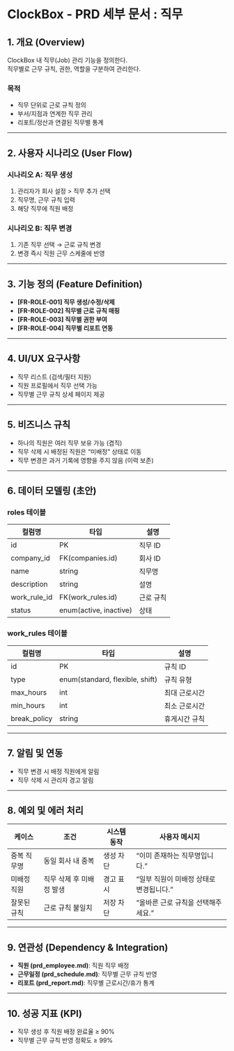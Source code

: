 # ClockBox - PRD 세부 문서 : 직무

## 1. 개요 (Overview)
ClockBox 내 직무(Job) 관리 기능을 정의한다.  
직무별로 근무 규칙, 권한, 역할을 구분하여 관리한다.

### 목적
- 직무 단위로 근로 규칙 정의
- 부서/지점과 연계한 직무 관리
- 리포트/정산과 연결된 직무별 통계

---

## 2. 사용자 시나리오 (User Flow)
### 시나리오 A: 직무 생성
1. 관리자가 회사 설정 > 직무 추가 선택
2. 직무명, 근무 규칙 입력
3. 해당 직무에 직원 배정

### 시나리오 B: 직무 변경
1. 기존 직무 선택 → 근로 규칙 변경
2. 변경 즉시 직원 근무 스케줄에 반영

---

## 3. 기능 정의 (Feature Definition)
- **[FR-ROLE-001] 직무 생성/수정/삭제**
- **[FR-ROLE-002] 직무별 근로 규칙 매핑**
- **[FR-ROLE-003] 직무별 권한 부여**
- **[FR-ROLE-004] 직무별 리포트 연동**

---

## 4. UI/UX 요구사항
- 직무 리스트 (검색/필터 지원)
- 직원 프로필에서 직무 선택 가능
- 직무별 근무 규칙 상세 페이지 제공

---

## 5. 비즈니스 규칙
- 하나의 직원은 여러 직무 보유 가능 (겸직)
- 직무 삭제 시 배정된 직원은 “미배정” 상태로 이동
- 직무 변경은 과거 기록에 영향을 주지 않음 (이력 보존)

---

## 6. 데이터 모델링 (초안)
### roles 테이블
| 컬럼명 | 타입 | 설명 |
|--------|------|------|
| id | PK | 직무 ID |
| company_id | FK(companies.id) | 회사 ID |
| name | string | 직무명 |
| description | string | 설명 |
| work_rule_id | FK(work_rules.id) | 근로 규칙 |
| status | enum(active, inactive) | 상태 |

### work_rules 테이블
| 컬럼명 | 타입 | 설명 |
|--------|------|------|
| id | PK | 규칙 ID |
| type | enum(standard, flexible, shift) | 규칙 유형 |
| max_hours | int | 최대 근로시간 |
| min_hours | int | 최소 근로시간 |
| break_policy | string | 휴게시간 규칙 |

---

## 7. 알림 및 연동
- 직무 변경 시 배정 직원에게 알림
- 직무 삭제 시 관리자 경고 알림

---

## 8. 예외 및 에러 처리
| 케이스 | 조건 | 시스템 동작 | 사용자 메시지 |
|--------|------|------------|--------------|
| 중복 직무명 | 동일 회사 내 중복 | 생성 차단 | “이미 존재하는 직무명입니다.” |
| 미배정 직원 | 직무 삭제 후 미배정 발생 | 경고 표시 | “일부 직원이 미배정 상태로 변경됩니다.” |
| 잘못된 규칙 | 근로 규칙 불일치 | 저장 차단 | “올바른 근로 규칙을 선택해주세요.” |

---

## 9. 연관성 (Dependency & Integration)
- **직원 (prd_employee.md)**: 직원 직무 배정
- **근무일정 (prd_schedule.md)**: 직무별 근무 규칙 반영
- **리포트 (prd_report.md)**: 직무별 근로시간/휴가 통계

---

## 10. 성공 지표 (KPI)
- 직무 생성 후 직원 배정 완료율 ≥ 90%
- 직무별 근무 규칙 반영 정확도 ≥ 99%
